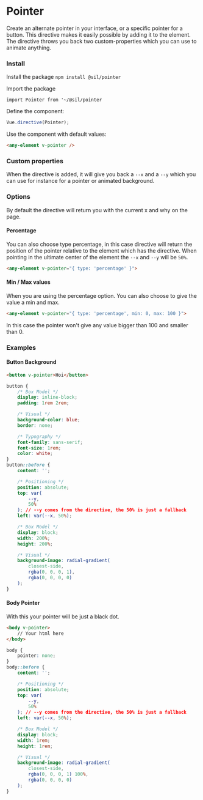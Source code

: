 # Pointer

Create an alternate pointer in your interface, or a specific pointer for a button. This directive makes it easily possible by adding it to the element. The directive throws you back two custom-properties which you can use to animate anything.

### Install

Install the package
`npm install @sil/pointer`

Import the package

`import Pointer from '~/@sil/pointer`

Define the component:

```js
Vue.directive(Pointer);
```

Use the component with default values:

```html
<any-element v-pointer />
```

### Custom properties

When the directive is added, it will give you back a `--x` and a `--y` which you can use for instance for a pointer or animated background.

### Options

By default the directive will return you with the current x and why on the page. 

#### Percentage

You can also choose type percentage, in this case directive will return the position of the pointer relative to the element which has the directive.
When pointing in the ultimate center of the element the `--x` and `--y` will be `50%`.

```html
<any-element v-pointer="{ type: 'percentage' }">
```
#### Min / Max values

When you are using the percentage option. You can also choose to give the value a min and max. 

```html
<any-element v-pointer="{ type: 'percentage', min: 0, max: 100 }">
```
In this case the pointer won't give any value bigger than 100 and smaller than 0. 

### Examples

#### Button Background

```html
<button v-pointer>Hoi</button>
```

```css
button {
	/* Box Model */
	display: inline-block;
	padding: 1rem 2rem;

	/* Visual */
	background-color: blue;
	border: none;

	/* Typography */
	font-family: sans-serif;
	font-size: 1rem;
	color: white;
}
button::before {
	content: '';

	/* Positioning */
	position: absolute;
	top: var(
		--y,
		50%
	); // --y comes from the directive, the 50% is just a fallback
	left: var(--x, 50%);

	/* Box Model */
	display: block;
	width: 200%;
	height: 200%;

	/* Visual */
	background-image: radial-gradient(
		closest-side,
		rgba(0, 0, 0, 1),
		rgba(0, 0, 0, 0)
	);
}
```

#### Body Pointer

With this your pointer will be just a black dot.

```html
<body v-pointer>
	// Your html here
</body>
```

```css
body {
	pointer: none;
}
body::before {
	content: '';

	/* Positioning */
	position: absolute;
	top: var(
		--y,
		50%
	); // --y comes from the directive, the 50% is just a fallback
	left: var(--x, 50%);

	/* Box Model */
	display: block;
	width: 1rem;
	height: 1rem;

	/* Visual */
	background-image: radial-gradient(
		closest-side,
		rgba(0, 0, 0, 1) 100%,
		rgba(0, 0, 0, 0)
	);
}
```
